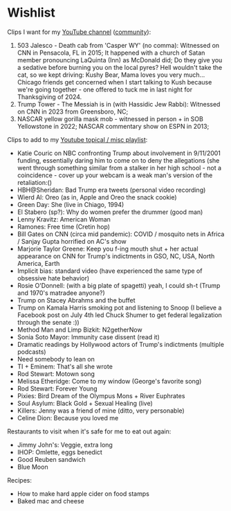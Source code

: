 # Wishlist

Clips I want for my [YouTube channel](https://www.youtube.com/@maxieschmidt) ([community](https://www.youtube.com/@maxieschmidt/community)): 
1. 503 Jalesco - Death cab from 'Casper WY' (no comma): Witnessed on CNN in Pensacola, FL in 2015; It happened with a church of Satan
   member pronouncing LaQuinta (Inn) as McDonald did; Do they give you a sedative before burning you on the local
   pyres? Hell wouldn't take the cat, so we kept driving: Kushy Bear, Mama loves you very much... Chicago friends get
   concerned when I start talking to Kush because we're going together - one offered to tuck me in last night for Thanksgiving of 2024. 
3. Trump Tower - The Messiah is in (with Hassidic Jew Rabbi): Witnessed on CNN in 2023 from Greensboro, NC;
4. NASCAR yellow gorilla mask mob - witnessed in person + in SOB Yellowstone in 2022; NASCAR commentary show on ESPN in 2013;

Clips to add to my [Youtube topical / misc playlist](https://www.youtube.com/watch?v=cmpRLQZkTb8&list=PLKuEX1pHu60pPObUmaxQAfSkJpgPuVVpA):
* Katie Couric on NBC confronting Trump about involvement in 9/11/2001 funding, essentially daring him to come on to deny the allegations
  (she went through something similar from a stalker in her high school - not a coincidence - cover up your webcam is a weak man's version
  of the retaliation:() 
* HBH@Sheridan: Bad Trump era tweets (personal video recording)
* Wierd Al: Oreo (as in, Apple and Oreo the snack cookie)
* Green Day: She (live in Chiago, 1994)
* El Stabero (sp?): Why do women prefer the drummer (good man)
* Lenny Kravitz: American Woman
* Ramones: Free time (Cretin hop)
* Bill Gates on CNN (circa mid pandemic): COVID / mosquito nets in Africa / Sanjay Gupta horrified on AC's show
* Marjorie Taylor Greene: Keep you f-ing mouth shut + her actual appearance on CNN for Trump's indictments in GSO, NC, USA, North America, Earth
* Implicit bias: standard video (have experienced the same type of obsessive hate behavior)
* Rosie O'Donnell: (with a big plate of spagetti) yeah, I could sh-t (Trump and 1970's matradee anyone?)
* Trump on Stacey Abrahms and the buffet
* Trump on Kamala Harris smoking pot and listening to Snoop (I believe a Facebook post on July 4th led Chuck Shumer to get federal legalization through the senate :))
* Method Man and Limp Bizkit: N2getherNow
* Sonia Soto Mayor: Immunity case dissent (read it)
* Dramatic readings by Hollywood actors of Trump's indictments (multiple podcasts)
* Need somebody to lean on
* TI + Eminem: That's all she wrote
* Rod Stewart: Motown song
* Melissa Etheridge: Come to my window (George's favorite song)
* Rod Stewart: Forever Young
* Pixies: Bird Dream of the Olympus Mons + River Euphrates
* Soul Asylum: Black Gold + Sexual Healing (live)
* Killers: Jenny was a friend of mine (ditto, very personable)
* Celine Dion: Because you loved me

Restaurants to visit when it's safe for me to eat out again:
* Jimmy John's: Veggie, extra long
* IHOP: Omlette, eggs benedict
* Good Reuben sandwich
* Blue Moon

Recipes:
* How to make hard apple cider on food stamps
* Baked mac and cheese
